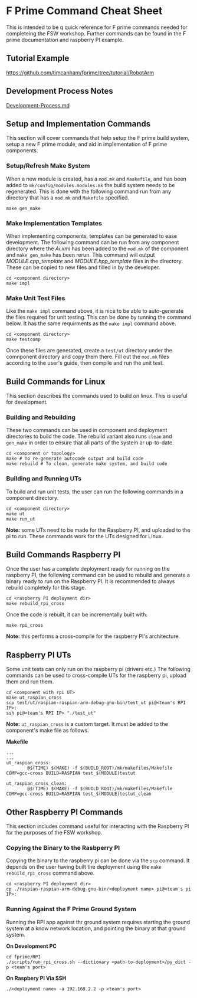 # F Prime Command Cheat Sheet

This is intended to be q quick reference for F prime commands needed for completeing the FSW workshop.  Further commands can be found
in the F prime documentation and raspberry PI example.

## Tutorial Example

https://github.com/timcanham/fprime/tree/tutorial/RobotArm

## Development Process Notes

[Development-Process.md](Development-Process.md)

## Setup and Implementation Commands

This section will cover commands that help setup the F prime build system, setup a new F prime module, and aid in implementation of F
prime components.

### Setup/Refresh Make System

When a new module is created, has a `mod.mk` and `Maakefile`, and has been added to `mk/config/modules.modules.mk` the build system needs
to be regenerated. This is done with the following command run from any directory that has a `mod.mk` and `Makefile` specified.

```
make gen_make
```

### Make Implementation Templates

When implementing components, templates can be generated to ease development. The following command can be run from any component
directory where the *Ai.xml* has been added to the `mod.mk` of the component and `make gen_make` has been rerun.  This command will
output *MODULE.cpp_template* and *MODULE.hpp_template* files in the directory. These can be copied to new files and filled in by the developer.

```
cd <component directory>
make impl
```

### Make Unit Test Files

Like the `make impl` command above, it is nice to be able to auto-generate the files required for unit testing. This can be done by
tunning the command below. It has the same requirments as the `make impl` command above.

```
cd <component directory>
make testcomp
```

Once these files are generated, create a `test/ut` directory under the comnponent directory and copy them there. Fill out the `mod.mk` files according to the user's guide, then compile and run the unit test.

## Build Commands for Linux

This section describes the commands used to build on linux. This is useful for development.

### Building and Rebuilding

These two commands can be used in component and deployment directories to build the code. The rebuild variant also runs `clean` and
`gen_make` in order to ensure that all parts of the system ar up-to-date.

```
cd <component or topology>
make # To re-generate autocode output and build code
make rebuild # To clean, generate make system, and build code
```

### Building and Running UTs

To build and run unit tests, the user can run the following commands in a component directory.

```
cd <component directory>
make ut
make run_ut
```

**Note:** some UTs need to be made for the Raspberry PI, and uploaded to the pi to run. These commands work for the UTs designed for Linux.

## Build Commands Raspberry PI

Once the user has a complete deployment ready for running on the raspberry PI, the following command can be used to rebuild 
and generate a binary ready to run on the Raspberry PI. It is recommended to always rebuild completely for this stage. 

```
cd <raspberry PI deployment dir>
make rebuild_rpi_cross
```
Once the code is rebuilt, it can be incrementally built with:
```
make rpi_cross
```

**Note:** this performs a cross-compile for the raspberry PI's architecture.

## Raspberry PI UTs

Some unit tests can only run on the raspberry pi (drivers etc.) The following commands can be used to cross-compile UTs for the raspberry pi, upload them and run them.

```
cd <component with rpi UT>
make ut_raspian_cross
scp test/ut/raspian-raspian-arm-debug-gnu-bin/test_ut pi@<team's RPI IP>:
ssh pi@<team's RPI IP> "./test_ut"
```

**Note:** `ut_raspian_cross` is a custom target. It must be added to the component's make file as follows.

**Makefile**
```
...
...
ut_raspian_cross:
        @$(TIME) $(MAKE) -f $(BUILD_ROOT)/mk/makefiles/Makefile COMP=gcc-cross BUILD=RASPIAN test_$(MODULE)testut
        
ut_raspian_cross_clean:
        @$(TIME) $(MAKE) -f $(BUILD_ROOT)/mk/makefiles/Makefile COMP=gcc-cross BUILD=RASPIAN test_$(MODULE)testut_clean

```

## Other Raspberry PI Commands

This section includes command useful for interacting with the Raspberry PI for the purposes of the FSW workshop.

### Copying the Binary to the Rasbperry PI

Copying the binary to the raspberry pi can be done via the `scp` command. It depends on the user having built the deployment
using the `make rebuild_rpi_cross` command above.

```
cd <raspberry PI deployment dir>
cp ./raspian-raspian-arm-debug-gnu-bin/<deployment name> pi@<team's pi IP>:
```

### Running Against the F Prime Ground System

Running the RPI app against thr ground system requires starting the ground system at a know network location, and pointing
the binary at that ground system.

**On Development PC**
```
cd fprime/RPI
./scripts/run_rpi_cross.sh --dictionary <path-to-deployment>/py_dict -p <team's port>
```

**On Raspbery PI Via SSH**
```
./<deployment name> -a 192.168.2.2 -p <team's port>
```
